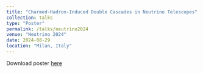 ```yaml
---
title: "Charmed-Hadron-Induced Double Cascades in Neutrino Telescopes"
collection: talks
type: "Poster"
permalink: /talks/neutrino2024
venue: "Neutrino 2024"
date: 2024-08-29
location: "Milan, Italy"
---
```


Download poster <a href="https://drive.google.com/file/d/1TiM-Jy9NC40CGCapgotm1uTKwAZ-IV1g/view?usp=sharing">here</a>

